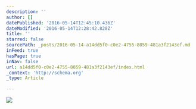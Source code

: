 ```yaml
---
description: ''
author: []
datePublished: '2016-05-14T12:45:10.436Z'
dateModified: '2016-05-14T12:28:42.828Z'
title: ''
starred: false
sourcePath: _posts/2016-05-14-a14dd5f0-c0e2-4755-8059-481a3f2143ef.md
inFeed: true
hasPage: true
inNav: false
url: a14dd5f0-c0e2-4755-8059-481a3f2143ef/index.html
_context: 'http://schema.org'
_type: Article

---
```

![](https://the-grid-user-content.s3-us-west-2.amazonaws.com/60dc9c9c-cfc9-414a-801c-01e9b08fd4a5.jpg)